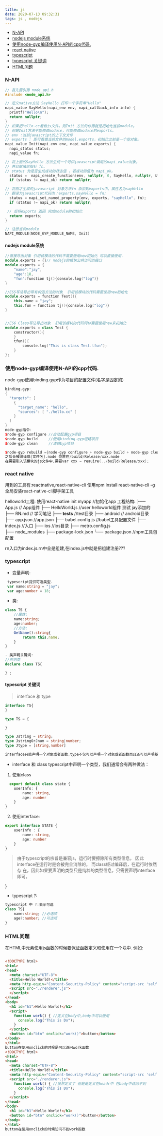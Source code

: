 ```yaml
---
title: js
date: 2020-07-13 09:32:31
tags: js , nodejs
---
```


* [N-API](#n-api)
* [nodejs module系统](#nodejs-module系统)
* [使用node-gyp编译使用N-API的cpp代码.](#使用node-gyp编译使用n-api的cpp代码)
* [react native](#react-native)
* [typescript](#typescript)
* [typescript 关键词](#typescript-关键词)
* [HTML问题](#html问题)

### N-API
``` c++
// 首先要引用 node_api.h
#include <node_api.h>

// 定义native方法 SayHello 打印一个字符串"Hello"
napi_value SayHello(napi_env env, napi_callback_info info) {
  printf("Hello\n");
  return nullptr;
}
// 如果把hello.cc看做js文件，则Init 方法的作用就是初始化当前module。
// 但是Init方法不能修改module，只能修改module的exports。
// env :当前javascript的上下文文件
// exports : 即可看做当前文件的model.exports，初始化之前是一个空对象。
napi_value Init(napi_env env, napi_value exports) {
  napi_status status;
  napi_value fn;

// 将上面的SayHello 方法生成一个可供javascript调用的napi_value对象。
// 并且赋值给指针 fn。
// status 为是否生成成功的状态值 ，若成功则值为 napi_ok。
  status =  napi_create_function(env, nullptr, 0, SayHello, nullptr, &fn);
  if (status != napi_ok) return nullptr;

// 将刚才生成的javascript 对象方法fn 添加到exports中，属性名为sayHello
// 翻译为javascript代码为：exports.sayHello = fn;
  status = napi_set_named_property(env, exports, "sayHello", fn);
  if (status != napi_ok) return nullptr;

 // 后将exports 返回 完成module的初始化
  return exports;
}

// 注册当前module
NAPI_MODULE(NODE_GYP_MODULE_NAME, Init)
```

<!--more-->

#### nodejs module系统
```c++
//直接导出对象 引用该模块的代码不需要使用new初始化 可以直接使用.
module.exports = {}// nodejs的模块公共访问的接口
module.exports = {
    "name":"jay",
    "age":18,
    "fun":function tj(){console.log("log")}
}

//ES5写法导出带有构造方法的对象  引用该模块的代码需要使用new初始化
module.exports = function Test(){
    this.name = "jay";
    this.fun = function tj(){console.log("log")}
}


//ES6 Class写法导出对象  引用该模块的代码同样需要使用new来初始化
module.exports = class Test {
    constructor(){
    }
    tfun(){
        console.log("This is class Test.tfun");
    }
};
```

### 使用node-gyp编译使用N-API的cpp代码.

node-gyp使用binding.gyp作为项目的配置文件(名字是固定的)
```c++
binding.gyp:
{
  "targets": [
    {
      "target_name": "hello",
      "sources": [ "./hello.cc" ]
    }
  ]
}
node-gyp指令:
$node-gyp configure //自动配置gyp项目
$node-gyp build     //使用binding.gyp组建项目
$node-gyp clean     //清理byp项目

$node-gyp rebuild ={node-gyp configure + node-gyp build + node-gyp clean}
之后会被编译成{文件名}.node 位置在/build/Release/xxx.node
在需要引入该模块的js文件中,需要var xxx = reauire(../build/Release/xxx);
```

### react native

用到的工具有:reactnative,react-native-cli
使用npm install react-native-cli -g 全局安装react-native-cli脚手架工具

helloworld工程:
使用react-native init myapp //初始化app
工程结构:
├── App.js                  // App组件
├── HelloWorld.js           //user helloworld组件 测试 jay添加的
├── RN.md                   // 学习笔记
├── __tests__               //test目录
├── android                 // android目录
├── app.json                //app.json
├── babel.config.js         //babel工具配置文件
├── index.js                //入口
├── ios                     //ios目录
├── metro.config.js         
├── node_modules
├── package-lock.json
└── package.json            //npm工具包配置


rn入口为index.js.rn中全是组建,在index.js中就是把组建注册???



### typescript

- 变量声明:
```ts
 typescript提供可选类型.
 var name:string = "jay";
 var age:number = 18;
```

- 类:
```ts
class TS {
    //属性:
    name:string;
    age:number;
    //方法:
    GetName():string{
        return this.name;
    }
}
```
```ts
- 类声明关键词:
//声明类
declare class TS{

} ;
```
#### typescript 关键词
> interface 和 type
```ts
interface TS{
}

type TS = {

}

type Jstring = string;
type JstringOrJnum = string|number;
type Jtype = [string,number]

interface只能声明一个对象或者函数,type不仅可以声明一个对象或者函数而且还可以声明基本类型别名，联合类型，元组等类型
```
- interface 和 class
typescript中声明一个类型，我们通常会有两种做法：
1. 使用class
```ts
  export default class state {
    userInfo: {
        name: string,
        age: number
    }
}
```
2. 使用interface:
```ts
export interface STATE {
    userInfo : {
        name: string,
        age: number
    }
}
```
> 由于typescript的宗旨是兼容js，运行时要擦除所有类型信息，
因此interface在运行时是会被完全消除的。
而class经过编译后，在运行时依然存
在。因此如果要声明的类型只是纯粹的类型信息，只需要声明interface即可。

}


- typescript ?: 
```ts
typescript 中 ?:表示可选
class TS{
    name:string; //必选项
    age?:number; //可选项
}
```

### HTML问题

在HTML中元素使用js函数的时候要保证函数定义和使用在一个块中.
例如:
``` html

<!DOCTYPE html>
<html>
<head>
  <meta charset="UTF-8">
  <title>Hello World!</title>
  <meta http-equiv="Content-Security-Policy" content="script-src 'self' 'unsafe-inline';" />
  <script src="./renderer.js">
  </script>
</head>
<body>
  <h1 id="h1">Hello World!</h1>
  <script>
    function work() { //定义在body中,body中可以使用
      console.log("This is Do");
    }
  </script>
  <button id="btn" onclick="work()">button</button>
</body>
</html>
button在使用onclick的时候是可以访问work函数
<!DOCTYPE html>
<html>
<head>
  <meta charset="UTF-8">
  <title>Hello World!</title>
  <meta http-equiv="Content-Security-Policy" content="script-src 'self' 'unsafe-inline';" />
  <script src="./renderer.js">
    function work() { //虽然定义了 但是是定义在headr中 在body中访问不到
      console.log("This is Do");
    }
  </script>
</head>
<body>
  <h1 id="h1">Hello World!</h1>
  <button id="btn" onclick="work()">button</button>
</body>
</html>
button在使用onclick的时候访问不到work函数
```




